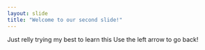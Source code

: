 ```yaml
---
layout: slide
title: "Welcome to our second slide!"
---
```

Just relly trying my best to learn this
Use the left arrow to go back!
